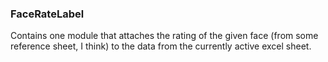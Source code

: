 ### FaceRateLabel


Contains one module that attaches the rating of the given face (from some reference sheet, I think) to the data from the currently active excel sheet. 